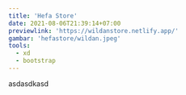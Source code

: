 ```yaml
---
title: 'Hefa Store'
date: 2021-08-06T21:39:14+07:00
previewlink: 'https://wildanstore.netlify.app/'
gambar: 'hefastore/wildan.jpeg'
tools:
  - xd
  - bootstrap
---
```


asdasdkasd
